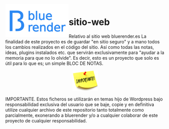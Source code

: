 <img align="left" width="200" src="https://github.com/bluerender/sitio-web/blob/main/logo%20peque%C3%B1o.png">

# sitio-web
Relativo al sitio web bluerender.es
La finalidad de este proyecto es de guardar "en sitio seguro" y a mano todos los cambios realizados en el código del sitio.
Así como todas las notas, ideas, plugins instalados etc. que servirán exclusivamente para "ayudar a la memoria para que no lo olvide".
Es decir, esto es un proyecto que solo es útil para lo que es; un simple BLOC DE NOTAS.
<p align="center">
  <img width="80" src="https://github.com/bluerender/sitio-web/blob/main/cartel-importante.png">
</p>



IMPORTANTE. Estos ficheros se utilizarán en temas hijo de Wordpress bajo responsabilidad exclusiva del usuario que se baje, copie y en definitiva utilize cualquier archivo de este repositorio tanto totalmente como parcialmente, exonerando a bluerender y/o a cualquier colaborar de este proyecto de cualquier responsabilidad.

